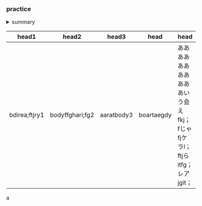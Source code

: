 ### practice

<details>
  <summary>summary</summary>
  
|head1|head2|head3|
|---|---|---|
|body1|body2|body3|
  
</details>

|head1|head2|head3|head|head|head|
|---|---|---|---|---|---|
|bdirea;ftjry1|bodyffghari;fg2|aaratbody3|boartaegdy|あああああああああああいう会えfkj；fじゃfjケラl；ftjらitfg；レアjgit；|`afjj;atrjgia;gjiao;j`|

a
